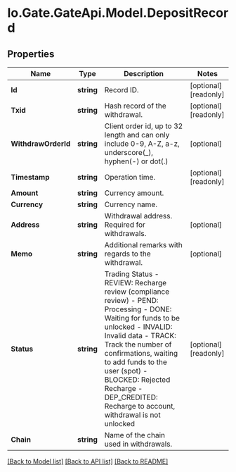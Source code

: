 
# Io.Gate.GateApi.Model.DepositRecord

## Properties

Name | Type | Description | Notes
------------ | ------------- | ------------- | -------------
**Id** | **string** | Record ID. | [optional] [readonly] 
**Txid** | **string** | Hash record of the withdrawal. | [optional] [readonly] 
**WithdrawOrderId** | **string** | Client order id, up to 32 length and can only include 0-9, A-Z, a-z, underscore(_), hyphen(-) or dot(.)  | [optional] 
**Timestamp** | **string** | Operation time. | [optional] [readonly] 
**Amount** | **string** | Currency amount. | 
**Currency** | **string** | Currency name. | 
**Address** | **string** | Withdrawal address. Required for withdrawals. | [optional] 
**Memo** | **string** | Additional remarks with regards to the withdrawal. | [optional] 
**Status** | **string** | Trading Status  - REVIEW: Recharge review (compliance review) - PEND: Processing - DONE: Waiting for funds to be unlocked - INVALID: Invalid data - TRACK: Track the number of confirmations, waiting to add funds to the user (spot) - BLOCKED: Rejected Recharge - DEP_CREDITED: Recharge to account, withdrawal is not unlocked | [optional] [readonly] 
**Chain** | **string** | Name of the chain used in withdrawals. | 

[[Back to Model list]](../README.md#documentation-for-models)
[[Back to API list]](../README.md#documentation-for-api-endpoints)
[[Back to README]](../README.md)
